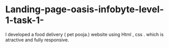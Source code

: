 # Landing-page-oasis-infobyte-level-1-task-1-
I developed  a food delivery ( pet pooja.) website using Html , css . which is atractive and fully responsive.
